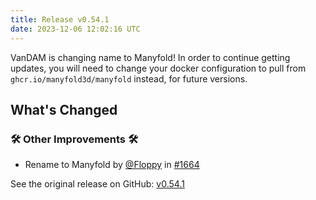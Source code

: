 ```yaml
---
title: Release v0.54.1
date: 2023-12-06 12:02:16 UTC
---
```

VanDAM is changing name to Manyfold! In order to continue getting updates, you will need to change your docker configuration to pull from `ghcr.io/manyfold3d/manyfold` instead, for future versions.

## What's Changed

### 🛠️ Other Improvements 🛠️
* Rename to Manyfold by [@Floppy](https://github.com/Floppy) in [#1664](https://github.com/Floppy/van_dam/pull/1664)


See the original release on GitHub: [v0.54.1](https://github.com/manyfold3d/manyfold/releases/tag/v0.54.1)
